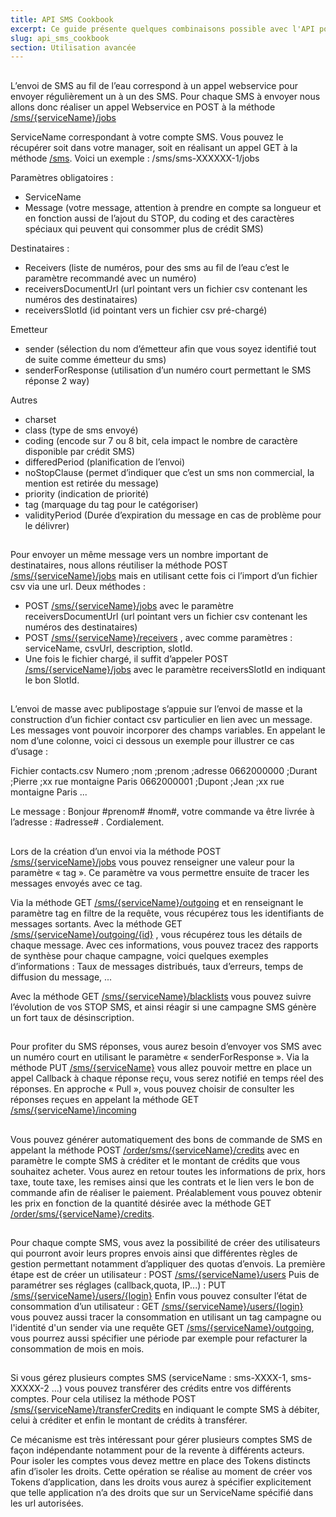 ```yaml
---
title: API SMS Cookbook
excerpt: Ce guide présente quelques combinaisons possible avec l'API pour utiliser la plateforme SMS d'OVH.
slug: api_sms_cookbook
section: Utilisation avancée
---
```



## 
L’envoi de SMS au fil de l’eau correspond à un appel webservice pour envoyer régulièrement un à un des SMS. Pour chaque SMS à envoyer nous allons donc réaliser un appel Webservice en POST à la méthode [/sms/{serviceName}/jobs](https://eu.api.ovh.com/console/#/sms/{serviceName}/jobs#POST)

ServiceName correspondant à votre compte SMS. Vous pouvez le récupérer soit dans votre manager, soit en réalisant un appel GET à la méthode [/sms](https://api.ovh.com/console/#/sms#GET). 
Voici un exemple : /sms/sms-XXXXXX-1/jobs

Paramètres obligatoires :

- ServiceName
- Message (votre message, attention à prendre en compte sa longueur et en fonction aussi de l’ajout du STOP, du coding et des caractères spéciaux qui peuvent qui consommer plus de crédit SMS)


Destinataires :

- Receivers (liste de numéros, pour des sms au fil de l’eau c’est le paramètre recommandé avec un numéro)
- receiversDocumentUrl (url pointant vers un fichier csv contenant les numéros des destinataires)
- receiversSlotId (id pointant vers un fichier csv pré-chargé)


Emetteur

- sender (sélection du nom d’émetteur afin que vous soyez identifié tout de suite comme émetteur du sms)
- senderForResponse (utilisation d’un numéro court permettant le SMS réponse 2 way)


Autres 

- charset
- class (type de sms envoyé)
- coding (encode sur 7 ou 8 bit, cela impact le nombre de caractère disponible par crédit SMS)
- differedPeriod (planification de l’envoi)
- noStopClause (permet d’indiquer que c’est un sms non commercial, la mention est retirée du message)
- priority (indication de priorité)
- tag (marquage du tag pour le catégoriser)
- validityPeriod (Durée d’expiration du message en cas de problème pour le délivrer)




## 
Pour envoyer un même message vers un nombre important de destinataires, nous allons réutiliser la méthode POST [/sms/{serviceName}/jobs](https://api.ovh.com/console/#/sms/{serviceName}/jobs#POST) mais en utilisant cette fois ci l’import d’un fichier csv via une url.
Deux méthodes :

- POST [/sms/{serviceName}/jobs](https://api.ovh.com/console/#/sms/{serviceName}/jobs#POST) avec le paramètre receiversDocumentUrl (url pointant vers un fichier csv contenant les numéros des destinataires)
- POST [/sms/{serviceName}/receivers](https://api.ovh.com/console/#/sms/{serviceName}/receivers#POST) , avec comme paramètres : serviceName, csvUrl, description, slotId.
- Une fois le fichier chargé, il suffit d’appeler POST [/sms/{serviceName}/jobs](https://api.ovh.com/console/#/sms/{serviceName}/jobs#POST) avec le paramètre receiversSlotId en indiquant le bon SlotId.




## 
L’envoi de masse avec publipostage s’appuie sur l’envoi de masse et la construction d’un fichier contact csv particulier en lien avec un message.
Les messages vont pouvoir incorporer des champs variables. En appelant le nom d’une colonne, voici ci dessous un exemple pour illustrer ce cas d’usage :

Fichier contacts.csv
Numero ;nom ;prenom ;adresse
0662000000 ;Durant ;Pierre ;xx rue montaigne Paris
0662000001 ;Dupont ;Jean ;xx rue montaigne Paris
...

Le message :
Bonjour #prenom# #nom#, votre commande va être livrée à l’adresse : #adresse# . Cordialement.


## 
Lors de la création d’un envoi via la méthode POST [/sms/{serviceName}/jobs](https://api.ovh.com/console/#/sms/{serviceName}/jobs#POST) vous pouvez renseigner une valeur pour la paramètre « tag ». Ce paramètre va vous permettre ensuite de tracer les messages envoyés avec ce tag.

Via la méthode GET [/sms/{serviceName}/outgoing](https://api.ovh.com/console/#/sms/{serviceName}/outgoing#GET) et en renseignant le paramètre tag en filtre de la requête, vous récupérez tous les identifiants de messages sortants.
Avec la méthode GET [/sms/{serviceName}/outgoing/{id}](https://api.ovh.com/console/#/sms/{serviceName}/outgoing/{id}#GET) , vous récupérez tous les détails de chaque message.
Avec ces informations, vous pouvez tracez des rapports de synthèse pour chaque campagne, voici quelques exemples d’informations :
Taux de messages distribués, taux d’erreurs, temps de diffusion du message, ...

Avec la méthode GET [/sms/{serviceName}/blacklists](https://api.ovh.com/console/#/sms/{serviceName}/blacklists#GET) vous pouvez suivre l’évolution de vos STOP SMS, et ainsi réagir si une campagne SMS génère un fort taux de désinscription.


## 
Pour profiter du SMS réponses, vous aurez besoin d’envoyer vos SMS avec un numéro court en utilisant le paramètre « senderForResponse ».
Via la méthode PUT [/sms/{serviceName}](https://api.ovh.com/console/#/sms/{serviceName}#PUT) vous allez pouvoir mettre en place un appel Callback à chaque réponse reçu, vous serez notifié en temps réel des réponses.
En approche « Pull », vous pouvez choisir de consulter les réponses reçues en appelant la méthode GET [/sms/{serviceName}/incoming](https://api.ovh.com/console/#/sms/{serviceName}/incoming#GET)


## 
Vous pouvez générer automatiquement des bons de commande de SMS en appelant la méthode POST [/order/sms/{serviceName}/credits](https://api.ovh.com/console/#/order/order/sms/{serviceName}/credits#POST) avec en paramètre le compte SMS à créditer et le montant de crédits que vous souhaitez acheter. Vous aurez en retour toutes les informations de prix, hors taxe, toute taxe, les remises ainsi que les contrats et le lien vers le bon de commande afin de réaliser le paiement.
Préalablement vous pouvez obtenir les prix en fonction de la quantité désirée avec la méthode GET [/order/sms/{serviceName}/credits](https://api.ovh.com/console/#/order/sms/{serviceName}/credits#GET).


## 
Pour chaque compte SMS, vous avez la possibilité de créer des utilisateurs qui pourront avoir leurs propres envois ainsi que différentes règles de gestion permettant notamment d’appliquer des quotas d’envois.
La première étape est de créer un utilisateur : POST [/sms/{serviceName}/users](https://api.ovh.com/console/#/sms/{serviceName}/users#POST)
Puis de paramétrer ses réglages (callback,quota, IP...) : PUT [/sms/{serviceName}/users/{login}](https://api.ovh.com/console/#/sms/{serviceName}/users/{login}#PUT)
Enfin vous pouvez consulter l’état de consommation d’un utilisateur : GET [/sms/{serviceName}/users/{login}](https://api.ovh.com/console/#/sms/{serviceName}/users/{login}#GET) vous pouvez aussi tracer la consommation en utilisant un tag campagne ou l'identité d'un sender via une requête GET [/sms/{serviceName}/outgoing](https://api.ovh.com/console/#/sms/{serviceName}/outgoing#GET), vous pourrez aussi spécifier une période par exemple pour refacturer la consommation de mois en mois.


## 
Si vous gérez plusieurs comptes SMS (serviceName : sms-XXXX-1, sms-XXXXX-2 ...) vous pouvez transférer des crédits entre vos différents comptes.
Pour cela utilisez la méthode POST [/sms/{serviceName}/transferCredits](https://api.ovh.com/console/#/sms/{serviceName}/transferCredits#POST) en indiquant le compte SMS à débiter, celui à créditer et enfin le montant de crédits à transférer.

Ce mécanisme est très intéressant pour gérer plusieurs comptes SMS de façon indépendante notamment pour de la revente à différents acteurs. Pour isoler les comptes vous devez mettre en place des Tokens distincts afin d’isoler les droits. Cette opération se réalise au moment de créer vos Tokens d’application, dans les droits vous aurez à spécifier explicitement que telle application n’a des droits que sur un ServiceName spécifié dans les url autorisées.
